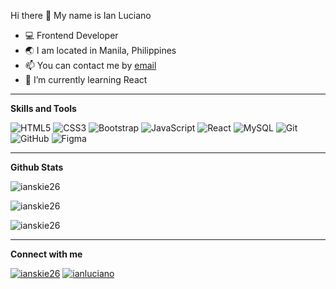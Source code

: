 Hi there 👋 My name is Ian Luciano

- 💻 Frontend Developer
- 🌏 I am located in Manila, Philippines
- 📫 You can contact me by [email](ian.luciano073@gmail.com)
- 🌱 I’m currently learning React

<hr>

<b>Skills and Tools</b>

  ![HTML5](https://img.shields.io/badge/html5-%23E34F26.svg?style=for-the-badge&logo=html5&logoColor=white)
  ![CSS3](https://img.shields.io/badge/css3-%231572B6.svg?style=for-the-badge&logo=css3&logoColor=white)
  ![Bootstrap](https://img.shields.io/badge/bootstrap-%23563D7C.svg?style=for-the-badge&logo=bootstrap&logoColor=white)
  ![JavaScript](https://img.shields.io/badge/javascript-%23323330.svg?style=for-the-badge&logo=javascript&logoColor=%23F7DF1E)
  ![React](https://img.shields.io/badge/react-%2320232a.svg?style=for-the-badge&logo=react&logoColor=%2361DAFB)
  ![MySQL](https://img.shields.io/badge/mysql-%2300f.svg?style=for-the-badge&logo=mysql&logoColor=white)
  ![Git](https://img.shields.io/badge/git-%23F05033.svg?style=for-the-badge&logo=git&logoColor=white)
  ![GitHub](https://img.shields.io/badge/github-%23121011.svg?style=for-the-badge&logo=github&logoColor=white)
  ![Figma](https://img.shields.io/badge/figma-%23F24E1E.svg?style=for-the-badge&logo=figma&logoColor=white)
  
 <hr>
 
 <b>Github Stats</b>
 
 <p align="left"> <img src="https://komarev.com/ghpvc/?username=ianskie26&label=Profile%20views&color=0a0a0a&style=flat" alt="ianskie26" /> </p>
 
 <p><img display="block" align="center" src="https://github-readme-stats.vercel.app/api/top-langs?username=ianskie26&show_icons=true&locale=en&layout=compact" alt="ianskie26" /></p>
  
 <p><img align="center" src="https://github-readme-stats.vercel.app/api?username=ianskie26&show_icons=true&locale=en" alt="ianskie26" /></p>

<hr>
 
<b>Connect with me</b>

<a href="https://twitter.com/ianluciano_" target="_blank"><img src="https://img.shields.io/badge/Twitter-%231DA1F2.svg?style=for-the-badge&logo=Twitter&logoColor=white" alt="ianskie26"></a> <a href="https://www.linkedin.com/in/ianluciano" target="_blank"><img src="https://img.shields.io/badge/linkedin-%230077B5.svg?style=for-the-badge&logo=linkedin&logoColor=white" alt="ianluciano"></a>

   
